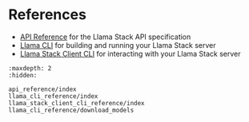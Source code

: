 # References

- [API Reference](api_reference/index) for the Llama Stack API specification
- [Llama CLI](llama_cli_reference/index) for building and running your Llama Stack server
- [Llama Stack Client CLI](llama_stack_client_cli_reference/index) for interacting with your Llama Stack server

```{toctree}
:maxdepth: 2
:hidden:

api_reference/index
llama_cli_reference/index
llama_stack_client_cli_reference/index
llama_cli_reference/download_models
```
